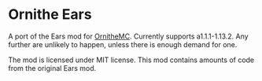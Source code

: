 # Ornithe Ears
A port of the Ears mod for [OrnitheMC](https://ornithemc.net/). Currently supports a1.1.1-1.13.2.
Any further are unlikely to happen, unless there is enough demand for one.

The mod is licensed under MIT license. This mod contains amounts of code from the original Ears mod.